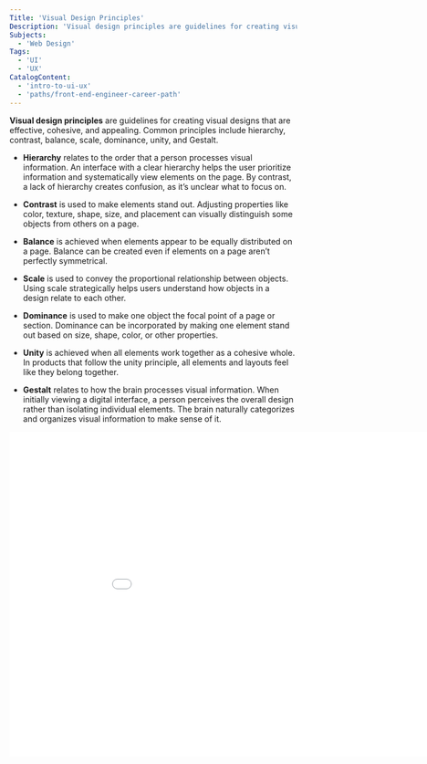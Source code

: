 ```yaml
---
Title: 'Visual Design Principles'
Description: 'Visual design principles are guidelines for creating visual designs that are effective, cohesive, and appealing. Common principles include hierarchy, contrast, balance, scale, dominance, unity, and Gestalt.'
Subjects:
  - 'Web Design'
Tags:
  - 'UI'
  - 'UX'
CatalogContent:
  - 'intro-to-ui-ux'
  - 'paths/front-end-engineer-career-path'
---
```


**Visual design principles** are guidelines for creating visual designs that are effective, cohesive, and appealing. Common principles include hierarchy, contrast, balance, scale, dominance, unity, and Gestalt.

- **Hierarchy** relates to the order that a person processes visual information. An interface with a clear hierarchy helps the user prioritize information and systematically view elements on the page. By contrast, a lack of hierarchy creates confusion, as it’s unclear what to focus on.

- **Contrast** is used to make elements stand out. Adjusting properties like color, texture, shape, size, and placement can visually distinguish some objects from others on a page.

- **Balance** is achieved when elements appear to be equally distributed on a page. Balance can be created even if elements on a page aren’t perfectly symmetrical.

- **Scale** is used to convey the proportional relationship between objects. Using scale strategically helps users understand how objects in a design relate to each other.

- **Dominance** is used to make one object the focal point of a page or section. Dominance can be incorporated by making one element stand out based on size, shape, color, or other properties.

- **Unity** is achieved when all elements work together as a cohesive whole. In products that follow the unity principle, all elements and layouts feel like they belong together.

- **Gestalt** relates to how the brain processes visual information. When initially viewing a digital interface, a person perceives the overall design rather than isolating individual elements. The brain naturally categorizes and organizes visual information to make sense of it.

<iframe src="media/visual-design-principles.pdf" frameborder="0" width="960" height="569" allowfullscreen="true" mozallowfullscreen="true" webkitallowfullscreen="true"></iframe>
